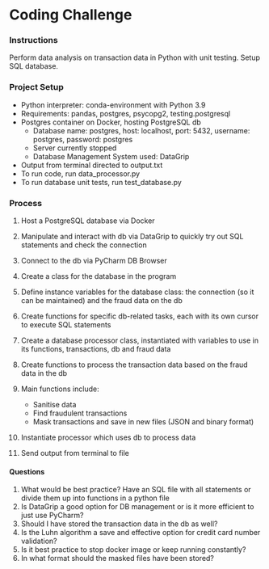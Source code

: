 # Coding Challenge

### Instructions
Perform data analysis on transaction data in Python with unit testing. Setup SQL database.

### Project Setup
- Python interpreter: conda-environment with Python 3.9
- Requirements: pandas, postgres, psycopg2, testing.postgresql
- Postgres container on Docker, hosting PostgreSQL db 
  - Database name: postgres, host: localhost, port: 5432, username: postgres, password: postgres
  - Server currently stopped
  - Database Management System used: DataGrip
- Output from terminal directed to output.txt
- To run code, run data_processor.py
- To run database unit tests, run test_database.py

### Process
1. Host a PostgreSQL database via Docker
2. Manipulate and interact with db via DataGrip to quickly try out SQL statements and check the connection
3. Connect to the db via PyCharm DB Browser
4. Create a class for the database in the program
5. Define instance variables for the database class: the connection (so it can be maintained) and the fraud data on the db
6. Create functions for specific db-related tasks, each with its own cursor to execute SQL statements
7. Create a database processor class, instantiated with variables to use in its functions, transactions, db and fraud data
8. Create functions to process the transaction data based on the fraud data in the db
9. Main functions include:
   - Sanitise data
   - Find fraudulent transactions
   - Mask transactions and save in new files (JSON and binary format)
  
10. Instantiate processor which uses db to process data
11. Send output from terminal to file

#### Questions
1. What would be best practice? Have an SQL file with all statements or divide them up into functions in a python file
2. Is DataGrip a good option for DB management or is it more efficient to just use PyCharm?
3. Should I have stored the transaction data in the db as well?
4. Is the Luhn algorithm a save and effective option for credit card number validation?
5. Is it best practice to stop docker image or keep running constantly?
6. In what format should the masked files have been stored?